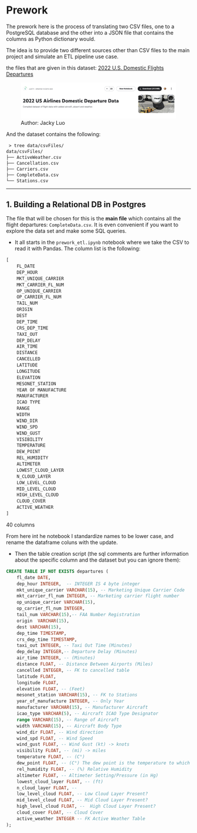 # Prework
The prework here is the process of translating two CSV files, 
one to a PostgreSQL database and the other into a JSON file that contains the columns as 
Python dictionary would.

The idea is to provide two different sources other than CSV files to the main project and 
simulate an ETL pipeline use case.

the files that are given in this dataset:
[2022 U.S. Domestic Flights Departures](https://www.kaggle.com/datasets/jl8771/2022-us-airlines-domestic-departure-data)

<figure>
    <img src="../img/Screenshot 2023-04-20 at 12.39.04 PM.png"
         alt="Kaggle Dataset Flight Dep.">
    <figcaption>Author: Jacky Luo</figcaption>
</figure>

And the dataset contains the following:

```shell
 > tree data/csvFiles/
data/csvFiles/
├── ActiveWeather.csv
├── Cancellation.csv
├── Carriers.csv
├── CompleteData.csv
└── Stations.csv
```
---

## 1. Building a Relational DB in Postgres
The file that will be chosen for this is the **main file** which contains all the flight departures:
`CompleteData.csv`. It is even convenient if you want to explore the data set and make some
SQL queries.

- It all starts in the `prework_etl.ipynb` notebook where we take the CSV to read it with Pandas.
The column list is the following:
```python
[
    FL_DATE
    DEP_HOUR
    MKT_UNIQUE_CARRIER
    MKT_CARRIER_FL_NUM
    OP_UNIQUE_CARRIER
    OP_CARRIER_FL_NUM
    TAIL_NUM
    ORIGIN
    DEST
    DEP_TIME
    CRS_DEP_TIME
    TAXI_OUT
    DEP_DELAY
    AIR_TIME
    DISTANCE
    CANCELLED
    LATITUDE
    LONGITUDE
    ELEVATION
    MESONET_STATION
    YEAR OF MANUFACTURE
    MANUFACTURER
    ICAO TYPE
    RANGE
    WIDTH
    WIND_DIR
    WIND_SPD
    WIND_GUST
    VISIBILITY
    TEMPERATURE
    DEW_POINT
    REL_HUMIDITY
    ALTIMETER
    LOWEST_CLOUD_LAYER
    N_CLOUD_LAYER
    LOW_LEVEL_CLOUD
    MID_LEVEL_CLOUD
    HIGH_LEVEL_CLOUD
    CLOUD_COVER
    ACTIVE_WEATHER
]
```

40 columns

From here int he notebook I standardize names to be lower case, and rename the dataframe coluns with the update.

- Then the table creation script (the sql comments are further information about the specific column and the dataset but you can ignore them):

```SQL
CREATE TABLE IF NOT EXISTS departures (
    fl_date DATE,
    dep_hour INTEGER,  -- INTEGER IS 4 byte integer
    mkt_unique_carrier VARCHAR(15), -- Marketing Unique Carrier Code
    mkt_carrier_fl_num INTEGER, -- Marketing carrier flight number
    op_unique_carrier VARCHAR(15),
    op_carrier_fl_num INTEGER,
    tail_num VARCHAR(15),-- FAA Number Registration
    origin  VARCHAR(15),
    dest VARCHAR(15),
    dep_time TIMESTAMP,
    crs_dep_time TIMESTAMP,
    taxi_out INTEGER, -- Taxi Out Time (Minutes)
    dep_delay INTEGER,-- Departure Delay (Minutes)
    air_time INTEGER, -- (Minutes)
    distance FLOAT, -- Distance Between Airports (Miles)
    cancelled INTEGER, -- FK to cancelled table
    latitude FLOAT,
    longitude FLOAT,
    elevation FLOAT, -- (Feet)
    mesonet_station VARCHAR(15), -- FK to Stations
    year_of_manufacture INTEGER, -- Only Year
    manufacturer VARCHAR(15), -- Manufacturer Aircraft
    icao_type VARCHAR(5), -- Aircraft ICAO Type Designator
    range VARCHAR(15), -- Range of Aircraft
    width VARCHAR(15), -- Aircraft Body Type
    wind_dir FLOAT, -- Wind direction
    wind_spd FLOAT, -- Wind Speed
    wind_gust FLOAT, -- Wind Gust (kt) -> knots
    visibility FLOAT, -- (mi) -> miles
    temperature FLOAT, -- (C°)
    dew_point FLOAT, -- (C°) The dew point is the temperature to which air must be cooled to become saturated with water vapor, assuming constant air pressure and water content.
    rel_humidity FLOAT, -- (%) Relative Humidity
    altimeter FLOAT, -- Altimeter Setting/Pressure (in Hg)
    lowest_cloud_layer FLOAT, -- (ft)
    n_cloud_layer FLOAT, --
    low_level_cloud FLOAT, -- Low Cloud Layer Present?
    mid_level_cloud FLOAT, -- Mid Cloud Layer Present?
    high_level_cloud FLOAT, --  High Cloud Layer Present?
    cloud_cover FLOAT, -- Cloud Cover
    active_weather INTEGER -- FK Active Weather Table
);
```